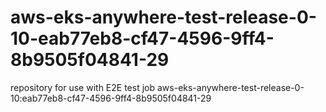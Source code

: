 # aws-eks-anywhere-test-release-0-10-eab77eb8-cf47-4596-9ff4-8b9505f04841-29
repository for use with E2E test job aws-eks-anywhere-test-release-0-10:eab77eb8-cf47-4596-9ff4-8b9505f04841-29
